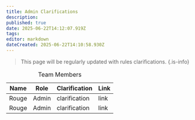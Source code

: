```yaml
---
title: Admin Clarifications
description: 
published: true
date: 2025-06-22T14:12:07.919Z
tags: 
editor: markdown
dateCreated: 2025-06-22T14:10:58.930Z
---
```


> This page will be regularly updated with rules clarifications. 
{.is-info}

<body>

  <table>
    <caption>Team Members</caption>
    <thead>
      <tr>
        <th>Name</th> <!-- Column for admins's name -->
        <th>Role</th> <!-- Column for their role -->
        <th>Clarification</th> <!-- Column for email -->
        <th>Link</th> <!-- link to clarification -->
      </tr>
    </thead>
    <tbody>
      <tr>
        <td>Rouge</td>
        <td>Admin</td>
        <td>clarification</td>
        <td>link</td>
      </tr>
      <tr>
        <td>Rouge</td>
        <td>Admin</td>
        <td>clarification</td>
        <td>link</td>
      </tr>
      <!-- Add more rows below by copying this format:
      <tr>
        <td>New Name</td>
        <td>Role</td>
        <td>Clarification(Keep it short)</td>
				<td>Link it for proof</td>
      </tr>
      -->
    </tbody>
  </table>

</body>